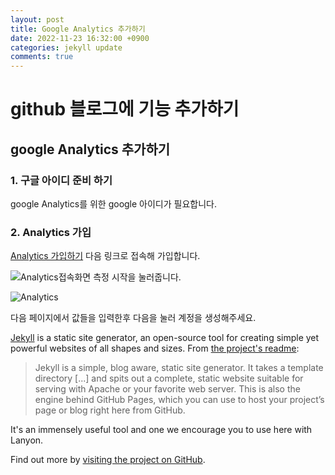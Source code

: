 ```yaml
---
layout: post
title: Google Analytics 추가하기
date: 2022-11-23 16:32:00 +0900
categories: jekyll update
comments: true
---
```

# github 블로그에 기능 추가하기

## google Analytics 추가하기

### 1. 구글 아이디 준비 하기
google Analytics를 위한 google 아이디가 필요합니다.

### 2. Analytics 가입
[Analytics 가입하기](https://analytics.google.com/)
다음 링크로 접속해 가입합니다. 

![Analytics접속화면](https://user-images.githubusercontent.com/106955624/204439075-df99e0fc-6a6a-45d6-bcf6-95d8f1e2fd21.png
)
측정 시작을 눌러줍니다.

![Analytics](https://user-images.githubusercontent.com/106955624/204440027-730bad53-4436-4e78-adae-0258b400bb5e.png)

다음 페이지에서 값들을 입력한후 다음을 눌러 계정을 생성해주세요.





[Jekyll](https://jekyllrb.com) is a static site generator, an open-source tool for creating simple yet powerful websites of all shapes and sizes. From [the project's readme](https://github.com/mojombo/jekyll/blob/master/README.markdown):

  > Jekyll is a simple, blog aware, static site generator. It takes a template directory [...] and spits out a complete, static website suitable for serving with Apache or your favorite web server. This is also the engine behind GitHub Pages, which you can use to host your project’s page or blog right here from GitHub.

It's an immensely useful tool and one we encourage you to use here with Lanyon.

Find out more by [visiting the project on GitHub](https://github.com/mojombo/jekyll).
